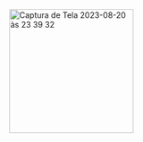 <img width="222" alt="Captura de Tela 2023-08-20 às 23 39 32" src="https://github.com/YagoCardoso/FacebookLogin-With-Swift/assets/48061155/1f5b2360-d6de-4814-b0e2-a16726aa1c07">
